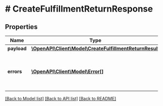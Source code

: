 # # CreateFulfillmentReturnResponse

## Properties

Name | Type | Description | Notes
------------ | ------------- | ------------- | -------------
**payload** | [**\OpenAPI\Client\Model\CreateFulfillmentReturnResult**](CreateFulfillmentReturnResult.md) |  | [optional]
**errors** | [**\OpenAPI\Client\Model\Error[]**](Error.md) | A list of error responses returned when a request is unsuccessful. | [optional]

[[Back to Model list]](../../README.md#models) [[Back to API list]](../../README.md#endpoints) [[Back to README]](../../README.md)
